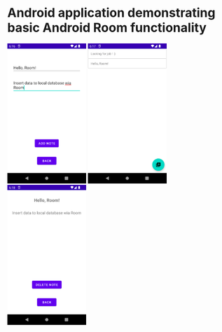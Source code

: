 # Android application demonstrating basic Android Room functionality

<img src="screenshots/Screenshot_20220702_181655.png" width="180" height="320">
<img src="screenshots/Screenshot_20220702_181748.png" width="180" height="320">
<img src="screenshots/Screenshot_20220702_181816.png" width="180" height="320">